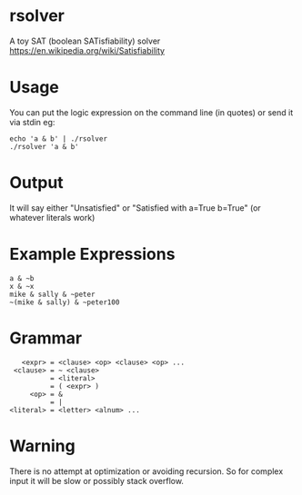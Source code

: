 # rsolver
A toy SAT (boolean SATisfiability) solver
https://en.wikipedia.org/wiki/Satisfiability

# Usage
You can put the logic expression on the command line (in quotes) or send it via stdin
eg:

    echo 'a & b' | ./rsolver
    ./rsolver 'a & b'
    
# Output
It will say either "Unsatisfied" or "Satisfied with a=True b=True" (or whatever literals work)
     
# Example Expressions
    a & ~b
    x & ~x
    mike & sally & ~peter
    ~(mike & sally) & ~peter100
       
# Grammar
       <expr> = <clause> <op> <clause> <op> ...
     <clause> = ~ <clause>
              = <literal>
              = ( <expr> )
         <op> = &
              = |
    <literal> = <letter> <alnum> ...

# Warning
There is no attempt at optimization or avoiding recursion.
So for complex input it will be slow or possibly stack overflow.
